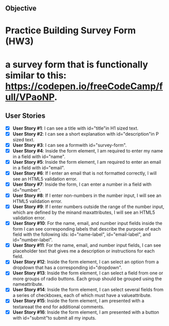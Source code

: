 ## Objective
# Practice Building Survey Form (HW3)

# a survey form that is functionally similar to this: https://codepen.io/freeCodeCamp/full/VPaoNP.

## User Stories
- [x] **User Story #1**: I can see a title with id="title"in H1 sized text.
- [x] **User Story #2**: I can see a short explanation with id="description"in P sized text.
- [x] **User Story #3**: I can see a formwith id="survey-form".
- [x] **User Story #4**: Inside the form element, I am required to enter my name in a field with id="name".
- [x] **User Story #5**: Inside the form element, I am required to enter an email in a field with id="email".
- [x] **User Story #6**: If I enter an email that is not formatted correctly, I will see an HTML5 validation error.
- [x] **User Story #7**: Inside the form, I can enter a number in a field with id="number".
- [x] **User Story #8**: If I enter non-numbers in the number input, I will see an HTML5 validation error.
- [x] **User Story #9**: If I enter numbers outside the range of the number input, which are defined by the minand maxattributes, I will see an HTML5 validation error.
- [x] **User Story #10**: For the name, email, and number input fields inside the form I can see corresponding labels that describe the purpose of each field with the following ids: id="name-label", id="email-label", and id="number-label".
- [x] **User Story #11**: For the name, email, and number input fields, I can see placeholder text that gives me a description or instructions for each field.
- [x] **User Story #12**: Inside the form element, I can select an option from a dropdown that has a corresponding id="dropdown".
- [x] **User Story #13**: Inside the form element, I can select a field from one or more groups of radio buttons. Each group should be grouped using the nameattribute.
- [x] **User Story #14**: Inside the form element, I can select several fields from a series of checkboxes, each of which must have a valueattribute.
- [x] **User Story #15**: Inside the form element, I am presented with a textareaat the end for additional comments.
- [x] **User Story #16**: Inside the form element, I am presented with a button with id="submit"to submit all my inputs.